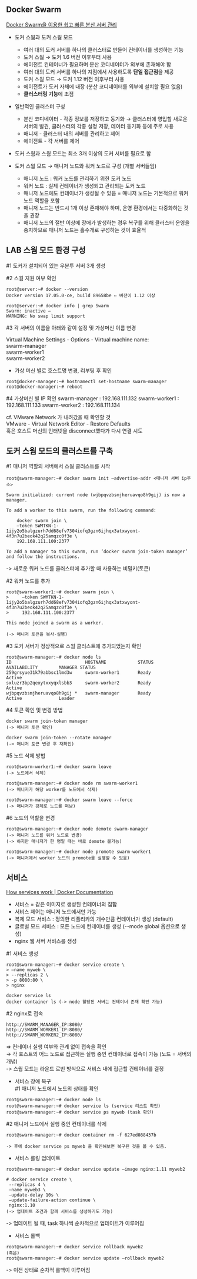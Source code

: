 ## Docker Swarm

[Docker Swarm을 이용한 쉽고 빠른 분산 서버 관리](https://subicura.com/2017/02/25/container-orchestration-with-docker-swarm.html)

- 도커 스웜과 도커 스웜 모드

  - 여러 대의 도커 서버를 하나의 클러스터로 만들어 컨테이너를 생성하는 기능
  - 도커 스웜 → 도커 1.6 버전 이후부터 사용
  - 에이전트 컨테이너가 필요하며 분산 코디네이터가 외부에 존재해야 함
  - 여러 대의 도커 서버를 하나의 지점에서 사용하도록 **단일 접근점**을 제공
  - 도커 스웜 모드 → 도커 1.12 버전 이후부터 사용
  - 에이전트가 도커 자체에 내장 (분산 코디네이터를 외부에 설치할 필요 없음)
  - **클러스터링 기능**에 초점

- 일반적인 클러스터 구성

  - 분산 코디네이터 - 각종 정보를 저장하고 동기화 → 클러스터에 영입할 새로운 서버의 발견, 클러스터의 각종 설정 저장, 데이터 동기화 등에 주로 사용
  - 매니저 - 클러스터 내의 서버를 관리하고 제어
  - 에이전트 - 각 서버를 제어

- 도커 스웜과 스웜 모드는 최소 3개 이상의 도커 서버를 필요로 함

- 도커 스웜 모드 → 매니저 노드와 워커 노드로 구성 (개별 서버들임)
  - 매니저 노드 : 워커 노드를 관리하기 위한 도커 노드
  - 워커 노드 : 실제 컨테이너가 생성되고 관리되는 도커 노드
  - 매니저 노드에도 컨테이너가 생성될 수 있음 = 매니저 노드는 기본적으로 워커 노드 역할을 포함
  - 매니저 노드는 반드시 1개 이상 존재해야 하며, 운영 환경에서는 다중화하는 것을 권장
  - 매니저 노드의 절반 이상에 장애가 발생하는 경우 복구를 위해 클러스터 운영을 중지하므로 매니저 노드는 홀수개로 구성하는 것이 효율적

## LAB 스웜 모드 환경 구성

#1 도커가 설치되어 있는 우분투 서버 3개 생성

#2 스웜 지원 여부 확인

```
root@server:~# docker --version
Docker version 17.05.0-ce, build 89658be ⇐ 버전이 1.12 이상

root@server:~# docker info | grep Swarm
Swarm: inactive ⇐
WARNING: No swap limit support
```

#3 각 서버의 이름을 아래와 같이 설정 및 가상머신 이름 변경

Virtual Machine Settings - Options - Virtual machine name:  
 swarm-manager  
 swarm-worker1  
 swarm-worker2

- 가상 머신 별로 호스트명 변경, 리부팅 후 확인

```
root@docker-manager:~# hostnamectl set-hostname swarm-manager
root@docker-manager:~# reboot
```

#4 가상머신 별 IP 확인
swarm-manager : 192.168.111.132
swarm-worker1 : 192.168.111.133
swarm-worker2 : 192.168.111.134

cf. VMware Network 가 내려갔을 때 확인할 것  
VMware - Virtual Network Editor - Restore Defaults  
혹은 호스트 머신의 인터넷을 disconnect했다가 다시 연결 시도

## 도커 스웜 모드의 클러스트를 구축

#1 매니저 역할의 서버에서 스웜 클러스트를 시작

```
root@swarm-manager:~# docker swarm init —advertise-addr <매니저 서버 ip주소>

Swarm initialized: current node (wjbpqvzbsmjheruavqo8h9gij) is now a manager.

To add a worker to this swarm, run the following command:

    docker swarm join \
    —token SWMTKN-1-1ijy2o5balgzurh7dd68efv7304iofq3gzn6ijhqx3atxwyont-4f3n7u2beok42q25amqzc0f3e \
    192.168.111.100:2377

To add a manager to this swarm, run ‘docker swarm join-token manager’ and follow the instructions.
```

-> 새로운 워커 노드를 클러스터에 추가할 때 사용하는 비밀키(토큰)

#2 워커 노드를 추가

```
root@swarm-worker1:~# docker swarm join \
>     —token SWMTKN-1-1ijy2o5balgzurh7dd68efv7304iofq3gzn6ijhqx3atxwyont-4f3n7u2beok42q25amqzc0f3e \
>     192.168.111.100:2377

This node joined a swarm as a worker.

(-> 매니저 토큰을 복사-실행)
```

#3 도커 서버가 정상적으로 스웜 클러스트에 추가되었는지 확인

```
root@swarm-manager:~# docker node ls
ID                            HOSTNAME            STATUS              AVAILABILITY        MANAGER STATUS
259grsyue31k79abbsc1lmd3w     swarm-worker1       Ready               Active
sxluzr3bp2qexytxxyqxlsbb3     swarm-worker2       Ready               Active
wjbpqvzbsmjheruavqo8h9gij *   swarm-manager       Ready               Active              Leader
```

#4 토큰 확인 및 변경 방법

```
docker swarm join-token manager
(-> 매니저 토큰 확인)

docker swarm join-token --rotate manager
(-> 매니저 토큰 변경 후 재확인)
```

#5 노드 삭제 방법

```
root@swarm-worker1:~# docker swarm leave
(-> 노드에서 삭제)

root@swarm-manager:~# docker node rm swarm-worker1
(-> 매니저가 해당 worker를 노드에서 삭제)

root@swarm-manager:~# docker swarm leave --force
(-> 매니저가 강제로 노드를 떠남)
```

#6 노드의 역할을 변경

```
root@swarm-manager:~# docker node demote swarm-manager
(-> 매니저 노드를 워커 노드로 변경)
(-> 하지만 매니저가 한 명일 때는 바로 demote 불가능)

root@swarm-manager:~# docker node promote swarm-worker1
(-> 매니저에서 worker 노드의 promote를 실행할 수 있음)
```

## 서비스

[How services work | Docker Documentation](https://docs.docker.com/engine/swarm/how-swarm-mode-works/services/)

- 서비스 = 같은 이미지로 생성된 컨테이너의 집합
- 서비스 제어는 매니저 노드에서만 가능
- 복제 모드 서비스 : 정의한 리플리카의 개수만큼 컨테이너가 생성 (default)
- 글로벌 모드 서비스 : 모든 노드에 컨테이너를 생성 (--mode global 옵션으로 생성)
- nginx 웹 서버 서비스를 생성

#1 서비스 생성

```
root@swarm-manager:~# docker service create \
> —name myweb \
> --replicas 2 \
> -p 8080:80 \
> nginx

docker service ls
docker container ls (-> node 할당된 서버는 컨테이너 존재 확인 가능)
```

#2 nginx로 접속

```
http://SWARM_MANAGER_IP:8080/
http://SWARM_WORKER1_IP:8080/
http://SWARM_WORKER2_IP:8080/
```

⇒ 컨테이너 실행 여부와 관계 없이 접속을 확인  
→ 각 호스트의 어느 노드로 접근하든 실행 중인 컨테이너로 접속이 가능 (노드 = 서버의 개념)  
-> 스웜 모드는 라운드 로빈 방식으로 서비스 내에 접근할 컨테이너를 결정

- 서비스 장애 복구  
  #1 매니저 노드에서 노드의 상태를 확인

```
root@swarm-manager:~# docker node ls
root@swarm-manager:~# docker service ls (service 리스트 확인)
root@swarm-manager:~# docker service ps myweb (task 확인)
```

#2 매니저 노드에서 실행 중인 컨테이너를 삭제

```
root@swarm-manager:~# docker container rm -f 627ed088437b

-> 후에 docker service ps myweb 을 확인해보면 복구된 것을 볼 수 있음.
```

- 서비스 롤링 업데이트

```
root@swarm-manager:~# docker service update —image nginx:1.11 myweb2

# docker service create \
 --replicas 4 \
 —name myweb3 \
 —update-delay 10s \
 —update-failure-action continue \
 nginx:1.10
(-> 업데이트 조건과 함께 서비스를 생성하기도 가능)
```

-> 업데이트 될 때, task 하나씩 순차적으로 업데이트가 이루어짐

- 서비스 롤백

```
root@swarm-manager:~# docker service rollback myweb2
(혹은)
root@swarm-manager:~# docker service update —rollback myweb2
```

-> 이전 상태로 순차적 롤백이 이루어짐
